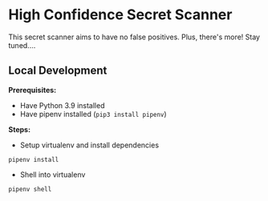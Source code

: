 # High Confidence Secret Scanner

This secret scanner aims to have no false positives.
Plus, there's more!  Stay tuned....

## Local Development
**Prerequisites:**
* Have Python 3.9 installed
* Have pipenv installed (`pip3 install pipenv`)

**Steps:**
* Setup virtualenv and install dependencies
```
pipenv install
```

* Shell into virtualenv
```
pipenv shell
```
